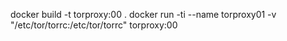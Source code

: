 docker build -t torproxy:00 .
docker run -ti --name torproxy01 -v "/etc/tor/torrc:/etc/tor/torrc" torproxy:00
